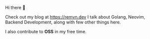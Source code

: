 Hi there 👋

Check out my blog at https://remvn.dev
I talk about Golang, Neovim, Backend Development, along with few other things here.

I also contribute to **OSS** in my free time.
